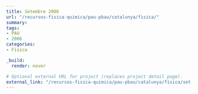 ```yaml
---
title: Setembre 2006
url: "/recursos-fisica-quimica/pau-pbau/catalunya/fisica/"
summary:
tags:
- PAU
- 2006
categories:
- Física

_build:
  render: never

# Optional external URL for project (replaces project detail page).
external_link: "/recursos-fisica-quimica/pau-pbau/catalunya/fisica/set-2006.pdf"
---
```

